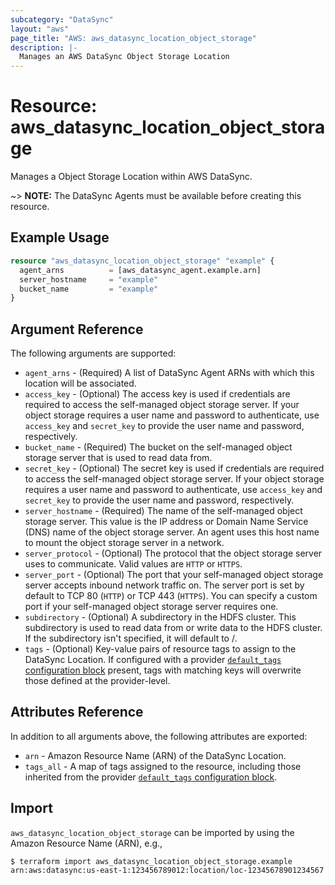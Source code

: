 ```yaml
---
subcategory: "DataSync"
layout: "aws"
page_title: "AWS: aws_datasync_location_object_storage"
description: |-
  Manages an AWS DataSync Object Storage Location
---
```


# Resource: aws_datasync_location_object_storage

Manages a Object Storage Location within AWS DataSync.

~> **NOTE:** The DataSync Agents must be available before creating this resource.

## Example Usage

```terraform
resource "aws_datasync_location_object_storage" "example" {
  agent_arns          = [aws_datasync_agent.example.arn]
  server_hostname     = "example"
  bucket_name         = "example"
}
```

## Argument Reference

The following arguments are supported:

* `agent_arns` - (Required) A list of DataSync Agent ARNs with which this location will be associated.
* `access_key` - (Optional) The access key is used if credentials are required to access the self-managed object storage server. If your object storage requires a user name and password to authenticate, use `access_key` and `secret_key` to provide the user name and password, respectively.
* `bucket_name` - (Required) The bucket on the self-managed object storage server that is used to read data from.
* `secret_key` - (Optional) The secret key is used if credentials are required to access the self-managed object storage server. If your object storage requires a user name and password to authenticate, use `access_key` and `secret_key` to provide the user name and password, respectively.
* `server_hostname` - (Required) The name of the self-managed object storage server. This value is the IP address or Domain Name Service (DNS) name of the object storage server. An agent uses this host name to mount the object storage server in a network.
* `server_protocol` - (Optional) The protocol that the object storage server uses to communicate. Valid values are `HTTP` or `HTTPS`.
* `server_port` - (Optional) The port that your self-managed object storage server accepts inbound network traffic on. The server port is set by default to TCP 80 (`HTTP`) or TCP 443 (`HTTPS`). You can specify a custom port if your self-managed object storage server requires one.
* `subdirectory` - (Optional) A subdirectory in the HDFS cluster. This subdirectory is used to read data from or write data to the HDFS cluster. If the subdirectory isn't specified, it will default to /.
* `tags` - (Optional) Key-value pairs of resource tags to assign to the DataSync Location. If configured with a provider [`default_tags` configuration block](/docs/providers/aws/index.html#default_tags-configuration-block) present, tags with matching keys will overwrite those defined at the provider-level.


## Attributes Reference

In addition to all arguments above, the following attributes are exported:

* `arn` - Amazon Resource Name (ARN) of the DataSync Location.
* `tags_all` - A map of tags assigned to the resource, including those inherited from the provider [`default_tags` configuration block](/docs/providers/aws/index.html#default_tags-configuration-block).

## Import

`aws_datasync_location_object_storage` can be imported by using the Amazon Resource Name (ARN), e.g.,

```
$ terraform import aws_datasync_location_object_storage.example arn:aws:datasync:us-east-1:123456789012:location/loc-12345678901234567
```
